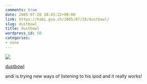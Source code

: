 ```yaml
---
comments: true
date: 2005-07-28 18:43:22+00:00
link: https://habi.gna.ch/2005/07/28/dustbowl/
slug: dustbowl
title: dustbowl
wordpress_id: 50
categories:
- none
---
```



 [![](http://photos23.flickr.com/29260439_4349019c55_m.jpg)](https://www.flickr.com/photos/habi/29260439/)
   

 
  [dustbowl](https://www.flickr.com/photos/habi/29260439/)
    

 



andi is trying new ways of listening to his ipod and it really works!
  

